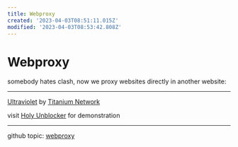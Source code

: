 ```yaml
---
title: Webproxy
created: '2023-04-03T08:51:11.015Z'
modified: '2023-04-03T08:53:42.808Z'
---
```


# Webproxy

somebody hates clash, now we proxy websites directly in another website:

----

[Ultraviolet](https://github.com/titaniumnetwork-dev/Ultraviolet) by [Titanium Network](https://titaniumnetwork.org/setup)

visit [Holy Unblocker](https://github.com/holy-unblocker/website) for demonstration

----

github topic: [webproxy](https://github.com/topics/webproxy)

